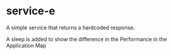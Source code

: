 # service-e
A simple service that returns a hardcoded response.

A sleep is added to show the difference in the Performance in the Application Map
